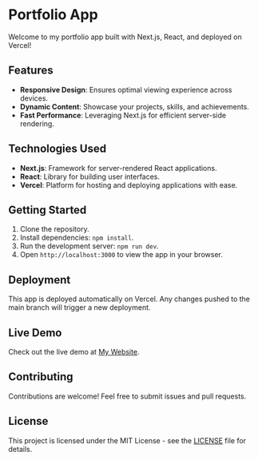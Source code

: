 # Portfolio App

Welcome to my portfolio app built with Next.js, React, and deployed on Vercel!

## Features

- **Responsive Design**: Ensures optimal viewing experience across devices.
- **Dynamic Content**: Showcase your projects, skills, and achievements.
- **Fast Performance**: Leveraging Next.js for efficient server-side rendering.

## Technologies Used

- **Next.js**: Framework for server-rendered React applications.
- **React**: Library for building user interfaces.
- **Vercel**: Platform for hosting and deploying applications with ease.

## Getting Started

1. Clone the repository.
2. Install dependencies: `npm install`.
3. Run the development server: `npm run dev`.
4. Open `http://localhost:3000` to view the app in your browser.

## Deployment

This app is deployed automatically on Vercel. Any changes pushed to the main branch will trigger a new deployment.

## Live Demo

Check out the live demo at [My Website](https://jaydentaylor-lt1le2y3c-jay1194s-projects.vercel.app/).

## Contributing

Contributions are welcome! Feel free to submit issues and pull requests.

## License

This project is licensed under the MIT License - see the [LICENSE](LICENSE) file for details.
